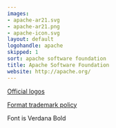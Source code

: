 ```yaml
---
images:
- apache-ar21.svg
- apache-ar21.png
- apache-icon.svg
layout: default
logohandle: apache
skipped: 1
sort: apache software foundation
title: Apache Software Foundation
website: http://apache.org/
---
```


[Official logos](http://apache.org/foundation/press/kit/#links)

[Format trademark policy](http://www.apache.org/foundation/marks/)

Font is Verdana Bold
